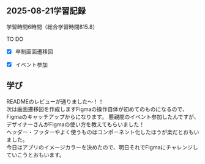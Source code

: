 ## 2025-08-21学習記録
学習時間6時間（総合学習時間815.8）

TO DO
- [x] 卒制画面遷移図
- [x] イベント参加


## 学び
READMEのレビューが通りました～！！  
次は画面遷移図を作成しますFigmaの操作自体が初めてのものになるので、Figmaのキャッチアップからになります。
懇親間のイベント参加したんですが、デザイナーさんがFigmaの使い方を教えてもらいました！  
ヘッダー・フッターやよく使うものはコンポーネント化したほうが楽だとおもいました。  
今日はアプリのイメージカラーを決めたので、明日それでFigmaにチャレンジしていこうとおもいます。
